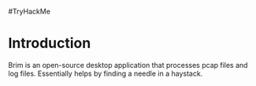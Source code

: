 #TryHackMe 
# Introduction
 Brim is an open-source desktop application that processes pcap files and log files. Essentially helps by finding a needle in a haystack.